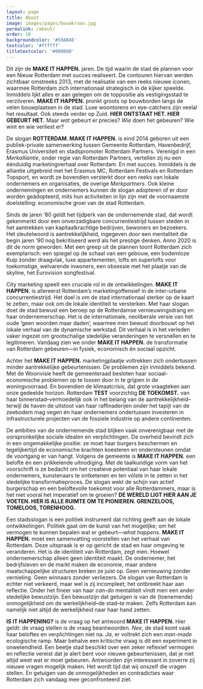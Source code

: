 ```yaml
---
layout: page
title: About
image: images/pages/bouwkraan.jpg
permalink: /about/
order: 10
backgroundcolor: '#59AB4E'
textcolor: '#ffffff'
titletextcolor: '#000000'
---
```


Dit zijn de **MAKE IT HAPPEN.** jaren. De tijd waarin de stad de plannen voor een Nieuw Rotterdam met succes realiseert. De contouren hiervan werden zichtbaar omstreeks 2013, met de realisatie van een reeks nieuwe iconen, waarmee Rotterdam zich internationaal strategisch in de kijker speelde. Inmiddels lijkt alles er aan gelegen om de toppositie als vestigingsstad te verzilveren. **MAKE IT HAPPEN.** pronkt groots op bouwborden langs de velen bouwplaatsen in de stad. Luxe woontorens en eye-catchers zijn veelal het resultaat. Ook steeds verder op Zuid. **HIER ONTSTAAT HET. HIER GEBEURT HET.** Maar _wat_ gebeurt er precies? _Wie_ doen het gebeuren? Wie wint en wie verliest er?

De slogan **ROTTERDAM. MAKE IT HAPPEN.** is eind 2014 geboren uit een publiek-private samenwerking tussen Gemeente Rotterdam, Havenbedrijf, Erasmus Universiteit en stadspromoter Rotterdam Partners. Verenigd in een _Merkalliantie_, onder regie van Rotterdam Partners, vertellen zij nu een éénduidig marketingverhaal over Rotterdam. En met succes. Inmiddels is de alliantie uitgebreid met het Erasmus MC, Rotterdam Festivals en Rotterdam Topsport, en wordt ze bovendien versterkt door een reeks van lokale ondernemers en organisaties, de overige _Merkpartners_. Ook kleine ondernemingen en ondernemers kunnen de slogan adopteren of er door worden geädopteerd, mits hun activiteiten in lijn zijn met de voornaamste doelstelling: economische groei van de stad Rotterdam.

Sinds de jaren ‘80 geldt het tijdperk van de ondernemende stad, dat wordt gekenmerkt door een onverzadigbare concurrentiestrijd tussen steden in het aantrekken van kapitaalkrachtige bedrijven, bewoners en bezoekers. Het sleutelwoord is aantrekkelijkheid, ingegeven door een mentaliteit die begin jaren ‘90 nog bekritiseerd werd als het prestige denken. Anno 2020 is dit de norm geworden. Met een greep uit de plannen toont Rotterdam zich exemplarisch: een spiegel op de schaal van een gebouw, een bodemloze Kuip zonder draagvlak, luxe appartementen, lofts en superlofts voor toekomstige, welvarende inwoners, een obsessie met het plaatje van de skyline, het Eurovision songfestival.

City marketing speelt een cruciale rol in de ontwikkelingen. **MAKE IT HAPPEN.** is allereerst Rotterdam’s marketingoffensief in de inter-urbane concurrentiestrijd. Het doel is om de stad internationaal sterker op de kaart te zetten, maar ook om de lokale identiteit te versterken. Met haar slogan doet de stad bewust een beroep op de Rotterdamse vernieuwingsdrang en haar ondernemerschap. Het is de internationale, neoliberale versie van het oude ‘geen woorden maar daden’, waarmee men bewust doorbouwt op het lokale verhaal van de dynamische werkstad. Dit verhaal is in het verleden vaker ingezet om grootschalige stedelijke veranderingen te versnellen en te legitimeren. Vandaag zien we onder **MAKE IT HAPPEN.** de transformatie van Rotterdam gebeuren—in fysiek, economisch én sociaal opzicht.

Achter het **MAKE IT HAPPEN.** marketingplaatje voltrekken zich ondertussen minder aantrekkelijke gebeurtenissen. De problemen zijn inmiddels bekend. Met de Woonvisie heeft de gemeenteraad besloten haar sociaal-economische problemen op te lossen door in te grijpen in de woningvoorraad. En bovendien de klimaatcrisis, dat grote vraagteken aan onze gedeelde horizon. Rotterdam **TEST** voorzichtig **DE TOEKOMST.** van haar binnenstad–vermoedelijk ook in het belang van de aantrekkelijkheid–terwijl de haven de uitstoot van haar raffinaderijen onder het tapijt van de zeebodem mag vegen én haar ondernemers ondertussen investeren in infrastructurele projecten van de fossiele industrie op andere continenten.

De ambities van de ondernemende stad blijken vaak onverenigbaar met de oorspronkelijke sociale idealen en verplichtingen. De overheid bevindt zich in een ongemakkelijke positie: ze moet haar burgers beschermen en tegelijkertijd de economische krachten koesteren en ondersteunen omdat de voortgang er van hangt. Volgens de gemeente is **MAKE IT HAPPEN.** een belofte én een prikkelende uitnodiging. Met de taalkundige vorm van het voorschrift is ze bedacht om het creatieve potentiaal van haar lokale ondernemers, kunstenaars te ontketenen en ten vólste in te zetten in het stedelijke transformatieproces. De slogan wekt de schijn van actief burgerschap en een beloftevolle toekomst voor alle Rotterdammers, maar is het niet vooral het imperatief om te groeien? **DE WERELD LIGT HIER AAN JE VOETEN. HIER IS ALLE RUIMTE OM TE PIONIEREN. GRENZELOOS, TOMELOOS, TORENHOOG.**

Een stadsslogan is een politiek instrument dat richting geeft aan de lokale ontwikkelingen. Politiek gaat om de kunst van het mogelijke; om het vermogen te kunnen bepalen wat er gebeurt—_what happens_. **MAKE IT HAPPEN.** moet een samenvatting voorstellen van het verhaal van Rotterdam. Deze uitspraak is er op gericht de stad en haar omgeving te veranderen. Het is de identiteit van Rotterdam, zegt men. Hoewel ondernemerschap alleen geen identiteit maakt. De ondernemer, het bedrijfsleven en de markt maken de economie, maar andere maatschappelijke structuren breken ze juist op. Geen vernieuwing zonder vernieling. Geen winnaars zonder verliezers. De slogan van Rotterdam is echter niet verkeerd, maar wel is zij incompleet; het ontbreekt haar aan reflectie. Onder het fineer van haar _can-do_ mentaliteit vindt men een ander stedelijke bewustzijn. Een bewustzijn dat getuigen is van de (toenemende) onmogelijkheid om de werkelijkheid–de stad–te maken. Zelfs Rotterdam kan namelijk niet altijd de werkelijkheid naar haar hand zetten.

**IS IT HAPPENING?** is de vraag op het antwoord **MAKE IT HAPPEN.** Hier geldt: de vraag stellen is de vraag beantwoorden. _Nee_, de stad komt vaak haar beloftes en verplichtingen niet na. _Ja_, er voltrekt zich een _man-made_ ecologische ramp. Maar behalve een kritische vraag is dit een experiment in onwetendheid. Een beetje stad beschikt over een zeker reflexief vermogen en reflectie vereist dat je alert bent voor nieuwe gebeurtenissen, dat je niet altijd weet wat er moet gebeuren. Antwoorden zijn interessant in zoverre zij nieuwe vragen mogelijk maken. Het wordt tijd dat wij onszelf die vragen stellen. En getuigen van de onmogelijkheden en contradicties waar Rotterdam zich vandaag mee geconfronteerd ziet.